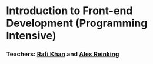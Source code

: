 # Introduction to Front-end Development (Programming Intensive)
### Teachers: [Rafi Khan](http://rafi.me) and [Alex Reinking](http://www.alexreinking.com/)
